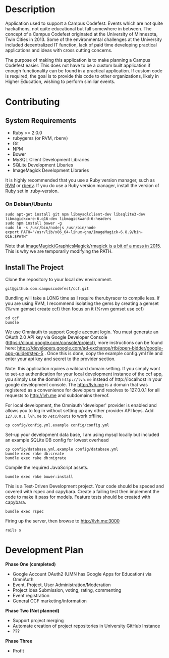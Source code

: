 Description
===============

Application used to support a Campus Codefest. Events which are not quite hackathons, not quite educational but fall
somewhere in between. The concept of a Campus Codefest originated at the University of Minnesota, Twin Cities in 2013.
Some of the environmental challenges at the University included decentralized IT function, lack of paid time developing
practical applications and ideas with cross cutting concerns.

The purpose of making this application is to make planning a Campus Codefest easier. This does not have to be a custom
built application if enough functionality can be found in a practical application. If custom code is required, the goal
is to provide this code to other organizations, likely in Higher Education, wishing to perform similiar events.

Contributing
===============

## System Requirements
- Ruby >= 2.0.0
- rubygems (or RVM, rbenv)
- Git
- NPM
- Bower
- MySQL Client Development Libraries
- SQLite Development Libaries
- ImageMagick Development Libraries

It is highly recommended that you use a Ruby version manager, such as
[RVM](https://rvm.io/) or [rbenv](https://github.com/rbenv/rbenv). If you do
use a Ruby version manager, install the version of Ruby set in .ruby-version.

### On Debian/Ubuntu

```
sudo apt-get install git npm libmysqlclient-dev libsqlite3-dev libmagickcore-6.q16-dev libmagickwand-6-headers
sudo npm install bower -g
sudo ln -s /usr/bin/nodejs /usr/bin/node
export PATH="/usr/lib/x86_64-linux-gnu/ImageMagick-6.8.9/bin-Q16:$PATH"
```

Note that [ImageMagick/GraphicsMagick/rmagick is a bit of a mess in 2015](https://github.com/rmagick/rmagick/issues/201).
This is why we are temporarily modifying the PATH.

## Install The Project

Clone the repository to your local dev environment.
```
git@github.com:campuscodefest/ccf.git
```

Bundling will take a LONG time as I require therubyracer to compile less. If you are using RVM, I recommend isolating
the gems by creating a gemset (%rvm gemset create ccf) then focus on it (%rvm gemset use ccf)
```
cd ccf
bundle
```

We use Omniauth to support Google account login. You must generate an OAuth 2.0 API key via Google Developer Console (https://cloud.google.com/console/project), more instructions can be found here: https://developers.google.com/ad-exchange/rtb/open-bidder/google-app-guide#step-5 . Once this is done, copy the example config.yml file and enter your api key and secret to the provider section.

Note: this application rquires a wildcard domain setting. If you simply want to set-up authentication for your local development instance of the ccf app, you simply use the domain `http://lvh.me` instead of http://localhost in your google development console. The http://lvh.me is a domain that was registered as a convenience for developers and resolves to 127.0.0.1 for all requests to http://lvh.me and subdomains thereof.

For local development, the Omniauth 'developer' provider is enabled and allows you to log in without setting up any
other provider API keys. Add `127.0.0.1 lvh.me` to `/etc/hosts` to work offline.

```
cp config/config.yml.example config/config.yml
```

Set-up your development data base, I am using mysql locally but included an example SQLite DB config for lowest overhead
```
cp config/database.yml.example config/database.yml
bundle exec rake db:create
bundle exec rake db:migrate
```

Compile the required JavaScript assets.
```
bundle exec rake bower:install
```

This is a Test-Driven Development project. Your code should be speced and covered with rspec and capybara. Create a
failing test then implement the code to make it pass for models. Feature tests should be created with capybara.
```
bundle exec rspec
```

Firing up the server, then browse to http://lvh.me:3000
```
rails s
```

Development Plan
===============
**Phase One (completed)**
- Google Account OAuth2 (UMN has Google Apps for Education) via OmniAuth
- Event, Project, User Administration/Moderation
- Project idea Submission, voting, rating, commenting
- Event registration
- General CCF marketing/information

**Phase Two (Not planned)**
- Support project merging
- Automate creation of project repositories in University GitHub Instance
- ???

**Phase Three**
- Profit
